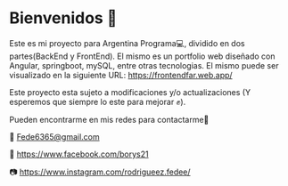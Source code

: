 # Bienvenidos :wave: #

Este es mi proyecto para Argentina Programa:computer:, dividido en dos partes(BackEnd y FrontEnd).
El mismo es un portfolio web diseñado con Angular, springboot, mySQL, entre otras tecnologias. El mismo puede ser visualizado en la siguiente URL: https://frontendfar.web.app/

Este proyecto esta sujeto a modificaciones y/o actualizaciones (Y esperemos que siempre lo este para mejorar :fist_raised:).

Pueden encontrarme en mis redes para contactarme:thought_balloon:


:e-mail: Fede6365@gmail.com

:man: https://www.facebook.com/borys21 

:camera: https://www.instagram.com/rodrigueez.fedee/ 

